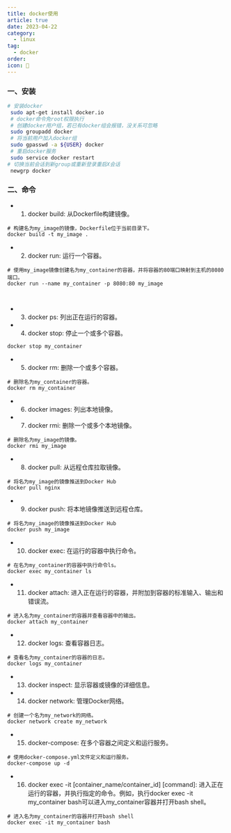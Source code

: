 ```yaml
---
title: docker使用
article: true
date: 2023-04-22
category:
  - linux
tag:
  - docker
order: 
icon: 📅
---
```

### 一、安装
```bash
# 安装docker
 sudo apt-get install docker.io
 # docker命令免root权限执行
 # 创建docker用户组，若已有docker组会报错，没关系可忽略
 sudo groupadd docker
 # 将当前用户加入docker组
 sudo gpasswd -a ${USER} docker
 # 重启docker服务
 sudo service docker restart
# 切换当前会话到新group或重新登录重启X会话
 newgrp docker​
```
### 二、命令
- 1.  docker build: 从Dockerfile构建镜像。
```
# 构建名为my_image的镜像，Dockerfile位于当前目录下。
docker build -t my_image .
```
- 2.  docker run: 运行一个容器。
```
# 使用my_image镜像创建名为my_container的容器，并将容器的80端口映射到主机的8080端口。
docker run --name my_container -p 8080:80 my_image



```
- 3.  docker ps: 列出正在运行的容器。
- 4.  docker stop: 停止一个或多个容器。
```
docker stop my_container
```
- 5.  docker rm: 删除一个或多个容器。 
```
# 删除名为my_container的容器。
docker rm my_container
```
- 6.  docker images: 列出本地镜像。  
- 7.  docker rmi: 删除一个或多个本地镜像。
```
# 删除名为my_image的镜像。
docker rmi my_image
```
- 8.  docker pull: 从远程仓库拉取镜像。  
```
# 将名为my_image的镜像推送到Docker Hub
docker pull nginx
```
- 9.  docker push: 将本地镜像推送到远程仓库。 
```
# 将名为my_image的镜像推送到Docker Hub
docker push my_image
```
- 10.  docker exec: 在运行的容器中执行命令。
```
# 在名为my_container的容器中执行命令ls。
docker exec my_container ls
```
- 11.  docker attach: 进入正在运行的容器，并附加到容器的标准输入、输出和错误流。 
```
# 进入名为my_container的容器并查看容器中的输出。
docker attach my_container
```
- 12.  docker logs: 查看容器日志。  
```
# 查看名为my_container的容器的日志。
docker logs my_container
```
- 13.  docker inspect: 显示容器或镜像的详细信息。
- 14.  docker network: 管理Docker网络。
```
# 创建一个名为my_network的网络。
docker network create my_network
```
- 15.  docker-compose: 在多个容器之间定义和运行服务。
```
# 使用docker-compose.yml文件定义和运行服务。
docker-compose up -d
```
- 16.  docker exec -it [container_name/container_id] [command]: 进入正在运行的容器，并执行指定的命令。例如，执行docker exec -it my_container bash可以进入my_container容器并打开bash shell。
```
# 进入名为my_container的容器并打开bash shell
docker exec -it my_container bash
```